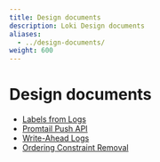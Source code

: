 ```yaml
---
title: Design documents
description: Loki Design documents
aliases:
  - ../design-documents/
weight: 600
---
```


# Design documents

- [Labels from Logs](labels/)
- [Promtail Push API](2020-02-promtail-push-api/)
- [Write-Ahead Logs](2020-09-write-ahead-log/)
- [Ordering Constraint Removal](2021-01-ordering-constraint-removal/)
